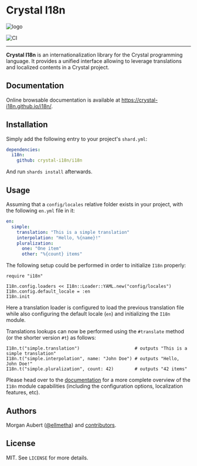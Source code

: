 # Crystal I18n

![logo](https://user-images.githubusercontent.com/3720615/102425097-a9419500-3fda-11eb-91bc-5d3069b26085.png)

![CI](https://github.com/crystal-i18n/i18n/workflows/CI/badge.svg)

---

**Crystal I18n** is an internationalization library for the Crystal programming language. It provides a unified interface 
allowing to leverage translations and localized contents in a Crystal project.

## Documentation

Online browsable documentation is available at https://crystal-i18n.github.io/i18n/.

## Installation

Simply add the following entry to your project's `shard.yml`:

```yaml
dependencies:
  i18n:
    github: crystal-i18n/i18n
```

And run `shards install` afterwards.

## Usage

Assuming that a `config/locales` relative folder exists in your project, with the following `en.yml` file in it:

```yaml
en:
  simple:
    translation: "This is a simple translation"
    interpolation: "Hello, %{name}!"
    pluralization:
      one: "One item"
      other: "%{count} items"
```

The following setup could be performed in order to initialize `I18n` properly:

```crystal
require "i18n"

I18n.config.loaders << I18n::Loader::YAML.new("config/locales")
I18n.config.default_locale = :en
I18n.init
```

Here a translation loader is configured to load the previous translation file while also configuring the default locale 
(`en`) and initializing the `I18n` module.

Translations lookups can now be performed using the `#translate` method (or the shorter version `#t`) as follows:

```crystal
I18n.t("simple.translation")                     # outputs "This is a simple translation"
I18n.t("simple.interpolation", name: "John Doe") # outputs "Hello, John Doe!"
I18n.t("simple.pluralization", count: 42)        # outputs "42 items"
```

Please head over to the [documentation](https://crystal-i18n.github.io/i18n/) for a more complete overview of the `I18n` 
module capabilities (including the configuration options, localization features, etc).

## Authors

Morgan Aubert ([@ellmetha](https://github.com/ellmetha)) and 
[contributors](https://github.com/crystal-i18n/i18n/contributors).

## License

MIT. See ``LICENSE`` for more details.
